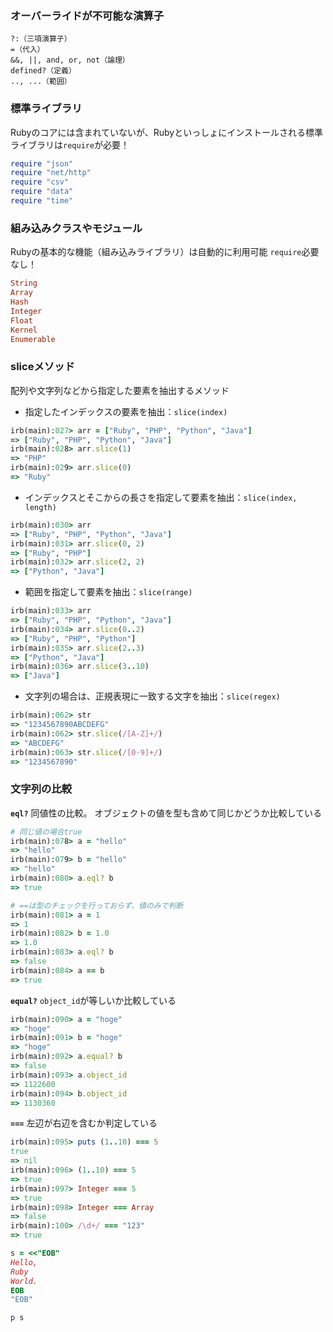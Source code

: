 ### オーバーライドが不可能な演算子
```
?:（三項演算子）
=（代入）
&&, ||, and, or, not（論理）
defined?（定義） 
.., ...（範囲）
```

### 標準ライブラリ
Rubyのコアには含まれていないが、Rubyといっしょにインストールされる標準ライブラリは`require`が必要！
```ruby
require "json"
require "net/http"
require "csv"
require "data"
require "time"
```

### 組み込みクラスやモジュール
Rubyの基本的な機能（組み込みライブラリ）は自動的に利用可能
`require`必要なし！
```ruby
String
Array
Hash
Integer
Float
Kernel
Enumerable
```

### sliceメソッド
配列や文字列などから指定した要素を抽出するメソッド
- 指定したインデックスの要素を抽出：`slice(index)`
```ruby
irb(main):027> arr = ["Ruby", "PHP", "Python", "Java"]
=> ["Ruby", "PHP", "Python", "Java"]
irb(main):028> arr.slice(1)
=> "PHP"
irb(main):029> arr.slice(0)
=> "Ruby"
```
- インデックスとそこからの長さを指定して要素を抽出：`slice(index, length)`
```ruby
irb(main):030> arr
=> ["Ruby", "PHP", "Python", "Java"]
irb(main):031> arr.slice(0, 2)
=> ["Ruby", "PHP"]
irb(main):032> arr.slice(2, 2)
=> ["Python", "Java"]
```
- 範囲を指定して要素を抽出：`slice(range)`
```ruby
irb(main):033> arr
=> ["Ruby", "PHP", "Python", "Java"]
irb(main):034> arr.slice(0..2)
=> ["Ruby", "PHP", "Python"]
irb(main):035> arr.slice(2..3)
=> ["Python", "Java"]
irb(main):036> arr.slice(3..10)
=> ["Java"]
```
- 文字列の場合は、正規表現に一致する文字を抽出：`slice(regex)`
```ruby
irb(main):062> str
=> "1234567890ABCDEFG"
irb(main):062> str.slice(/[A-Z]+/)
=> "ABCDEFG"
irb(main):063> str.slice(/[0-9]+/)
=> "1234567890"
```

### 文字列の比較
**`eql?`**
同値性の比較。
オブジェクトの値を型も含めて同じかどうか比較している
```ruby
# 同じ値の場合true
irb(main):078> a = "hello"
=> "hello"
irb(main):079> b = "hello"
=> "hello"
irb(main):080> a.eql? b
=> true

# ==は型のチェックを行っておらず、値のみで判断
irb(main):081> a = 1
=> 1
irb(main):082> b = 1.0
=> 1.0
irb(main):083> a.eql? b
=> false
irb(main):084> a == b
=> true
```


**`equal?`**
`object_id`が等しいか比較している
```ruby
irb(main):090> a = "hoge"
=> "hoge"
irb(main):091> b = "hoge"
=> "hoge"
irb(main):092> a.equal? b
=> false
irb(main):093> a.object_id
=> 1122600
irb(main):094> b.object_id
=> 1130360
```

**`===`**
左辺が右辺を含むか判定している
```ruby
irb(main):095> puts (1..10) === 5
true
=> nil
irb(main):096> (1..10) === 5
=> true
irb(main):097> Integer === 5
=> true
irb(main):098> Integer === Array
=> false
irb(main):100> /\d+/ === "123"
=> true
```

```ruby
s = <<"EOB"
Hello,
Ruby
World.
EOB
"EOB"

p s
```
